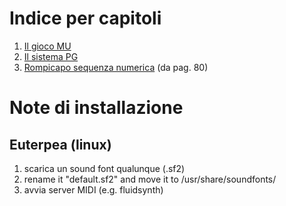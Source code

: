 # Indice per capitoli

1. [Il gioco MU](MIU.hs)
2. [Il sistema PG](PG.hs)
3. [Rompicapo sequenza numerica](NumberSequence.hs) (da pag. 80)

# Note di installazione

## Euterpea (linux)

1. scarica un sound font qualunque (.sf2)
2. rename it "default.sf2" and move it to /usr/share/soundfonts/
3. avvia server MIDI (e.g. fluidsynth)
